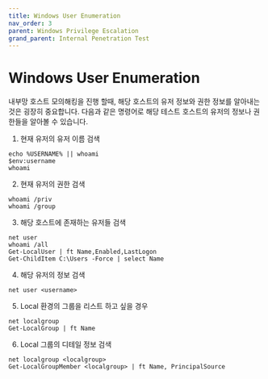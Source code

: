 ```yaml
---
title: Windows User Enumeration
nav_order: 3
parent: Windows Privilege Escalation
grand_parent: Internal Penetration Test
---
```


# Windows User Enumeration 

내부망 호스트 모의해킹을 진행 할때, 해당 호스트의 유저 정보와 권한 정보를 알아내는것은 굉장히 중요합니다. 
다음과 같은 명령어로 해당 테스트 호스트의 유저의 정보나 권한들을 알아볼 수 있습니다.

1. 현재 유저의 유저 이름 검색

```
echo %USERNAME% || whoami
$env:username
whoami
```

2. 현재 유저의 권한 검색
```
whoami /priv
whoami /group
```

3. 해당 호스트에 존재하는 유저들 검색
```
net user
whoami /all
Get-LocalUser | ft Name,Enabled,LastLogon
Get-ChildItem C:\Users -Force | select Name
```

4. 해당 유저의 정보 검색
```
net user <username>
```

5. Local 환경의 그룹을 리스트 하고 싶을 경우
```
net localgroup
Get-LocalGroup | ft Name
```

6. Local 그룹의 디테일 정보 검색
```
net localgroup <localgroup>
Get-LocalGroupMember <localgroup> | ft Name, PrincipalSource
```